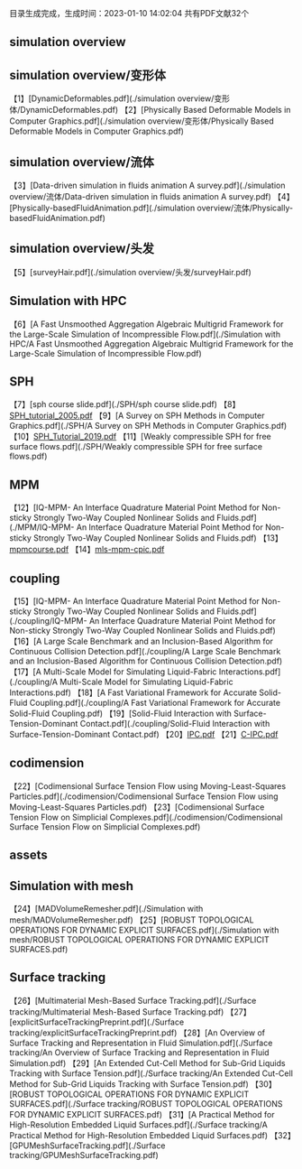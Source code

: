 目录生成完成，生成时间：2023-01-10 14:02:04 
共有PDF文献32个

 ## simulation overview

 ## simulation overview/变形体
【1】[DynamicDeformables.pdf](./simulation overview/变形体/DynamicDeformables.pdf)
【2】[Physically Based Deformable Models in Computer Graphics.pdf](./simulation overview/变形体/Physically Based Deformable Models in Computer Graphics.pdf)

 ## simulation overview/流体
【3】[Data-driven simulation in fluids animation A survey.pdf](./simulation overview/流体/Data-driven simulation in fluids animation A survey.pdf)
【4】[Physically-basedFluidAnimation.pdf](./simulation overview/流体/Physically-basedFluidAnimation.pdf)

 ## simulation overview/头发
【5】[surveyHair.pdf](./simulation overview/头发/surveyHair.pdf)

 ## Simulation with HPC
【6】[A Fast Unsmoothed Aggregation Algebraic Multigrid Framework for the Large-Scale Simulation of Incompressible Flow.pdf](./Simulation with HPC/A Fast Unsmoothed Aggregation Algebraic Multigrid Framework for the Large-Scale Simulation of Incompressible Flow.pdf)

 ## SPH
【7】[sph course slide.pdf](./SPH/sph course slide.pdf)
【8】[SPH_tutorial_2005.pdf](./SPH/SPH_tutorial_2005.pdf)
【9】[A Survey on SPH Methods in Computer Graphics.pdf](./SPH/A Survey on SPH Methods in Computer Graphics.pdf)
【10】[SPH_Tutorial_2019.pdf](./SPH/SPH_Tutorial_2019.pdf)
【11】[Weakly compressible SPH for free surface flows.pdf](./SPH/Weakly compressible SPH for free surface flows.pdf)

 ## MPM
【12】[IQ-MPM- An Interface Quadrature Material Point Method for Non-sticky Strongly Two-Way Coupled Nonlinear Solids and Fluids.pdf](./MPM/IQ-MPM- An Interface Quadrature Material Point Method for Non-sticky Strongly Two-Way Coupled Nonlinear Solids and Fluids.pdf)
【13】[mpmcourse.pdf](./MPM/mpmcourse.pdf)
【14】[mls-mpm-cpic.pdf](./MPM/mls-mpm-cpic.pdf)

 ## coupling
【15】[IQ-MPM- An Interface Quadrature Material Point Method for Non-sticky Strongly Two-Way Coupled Nonlinear Solids and Fluids.pdf](./coupling/IQ-MPM- An Interface Quadrature Material Point Method for Non-sticky Strongly Two-Way Coupled Nonlinear Solids and Fluids.pdf)
【16】[A Large Scale Benchmark and an Inclusion-Based Algorithm for Continuous Collision Detection.pdf](./coupling/A Large Scale Benchmark and an Inclusion-Based Algorithm for Continuous Collision Detection.pdf)
【17】[A Multi-Scale Model for Simulating Liquid-Fabric Interactions.pdf](./coupling/A Multi-Scale Model for Simulating Liquid-Fabric Interactions.pdf)
【18】[A Fast Variational Framework for Accurate Solid-Fluid Coupling.pdf](./coupling/A Fast Variational Framework for Accurate Solid-Fluid Coupling.pdf)
【19】[Solid-Fluid Interaction with Surface-Tension-Dominant Contact.pdf](./coupling/Solid-Fluid Interaction with Surface-Tension-Dominant Contact.pdf)
【20】[IPC.pdf](./coupling/IPC.pdf)
【21】[C-IPC.pdf](./coupling/C-IPC.pdf)

 ## codimension
【22】[Codimensional Surface Tension Flow using Moving-Least-Squares Particles.pdf](./codimension/Codimensional Surface Tension Flow using Moving-Least-Squares Particles.pdf)
【23】[Codimensional Surface Tension Flow on Simplicial Complexes.pdf](./codimension/Codimensional Surface Tension Flow on Simplicial Complexes.pdf)

 ## assets

 ## Simulation with mesh
【24】[MADVolumeRemesher.pdf](./Simulation with mesh/MADVolumeRemesher.pdf)
【25】[ROBUST TOPOLOGICAL OPERATIONS FOR DYNAMIC EXPLICIT SURFACES.pdf](./Simulation with mesh/ROBUST TOPOLOGICAL OPERATIONS FOR DYNAMIC EXPLICIT SURFACES.pdf)

 ## Surface tracking
【26】[Multimaterial Mesh-Based Surface Tracking.pdf](./Surface tracking/Multimaterial Mesh-Based Surface Tracking.pdf)
【27】[explicitSurfaceTrackingPreprint.pdf](./Surface tracking/explicitSurfaceTrackingPreprint.pdf)
【28】[An Overview of Surface Tracking and Representation in Fluid Simulation.pdf](./Surface tracking/An Overview of Surface Tracking and Representation in Fluid Simulation.pdf)
【29】[An Extended Cut-Cell Method for Sub-Grid Liquids Tracking with Surface Tension.pdf](./Surface tracking/An Extended Cut-Cell Method for Sub-Grid Liquids Tracking with Surface Tension.pdf)
【30】[ROBUST TOPOLOGICAL OPERATIONS FOR DYNAMIC EXPLICIT SURFACES.pdf](./Surface tracking/ROBUST TOPOLOGICAL OPERATIONS FOR DYNAMIC EXPLICIT SURFACES.pdf)
【31】[A Practical Method for High-Resolution Embedded Liquid Surfaces.pdf](./Surface tracking/A Practical Method for High-Resolution Embedded Liquid Surfaces.pdf)
【32】[GPUMeshSurfaceTracking.pdf](./Surface tracking/GPUMeshSurfaceTracking.pdf)

